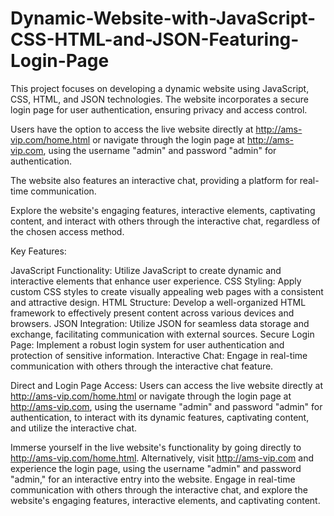 # Dynamic-Website-with-JavaScript-CSS-HTML-and-JSON-Featuring-Login-Page

This project focuses on developing a dynamic website using JavaScript, CSS, HTML, and JSON technologies. The website incorporates a secure login page for user authentication, ensuring privacy and access control. 

Users have the option to access the live website directly at http://ams-vip.com/home.html or navigate through the login page at http://ams-vip.com, using the username "admin" and password "admin" for authentication. 

The website also features an interactive chat, providing a platform for real-time communication.

Explore the website's engaging features, interactive elements, captivating content, and interact with others through the interactive chat, regardless of the chosen access method.

Key Features:

JavaScript Functionality: Utilize JavaScript to create dynamic and interactive elements that enhance user experience.
CSS Styling: Apply custom CSS styles to create visually appealing web pages with a consistent and attractive design.
HTML Structure: Develop a well-organized HTML framework to effectively present content across various devices and browsers.
JSON Integration: Utilize JSON for seamless data storage and exchange, facilitating communication with external sources.
Secure Login Page: Implement a robust login system for user authentication and protection of sensitive information.
Interactive Chat: Engage in real-time communication with others through the interactive chat feature.

Direct and Login Page Access: Users can access the live website directly at http://ams-vip.com/home.html or navigate through the login page at http://ams-vip.com, using the username "admin" and password "admin" for authentication, to interact with its dynamic features, captivating content, and utilize the interactive chat.

Immerse yourself in the live website's functionality by going directly to http://ams-vip.com/home.html. Alternatively, visit http://ams-vip.com and experience the login page, using the username "admin" and password "admin," for an interactive entry into the website. Engage in real-time communication with others through the interactive chat, and explore the website's engaging features, interactive elements, and captivating content.
